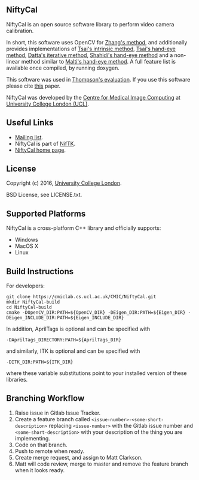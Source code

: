NiftyCal
---------

NiftyCal is an open source software library to perform video camera calibration.

In short, this software uses OpenCV for [Zhang's method][Zhang2000], and additionally provides implementations
of [Tsai's intrinsic method][Tsai87], [Tsai's hand-eye method][Tsai89], [Datta's iterative method][Datta],
[Shahidi's hand-eye method][Shahidi] and a non-linear method similar to [Malti's hand-eye method][Malti].
A full feature list is available once compiled, by running doxygen.

This software was used in [Thompson's evaluation][citation]. If you use this software please cite [this][citation] paper.

NiftyCal was developed by the [Centre for Medical Image Computing][cmic] at [University College London (UCL)][ucl].

Useful Links
------------------

 - [Mailing list][mailinglist].
 - NiftyCal is part of [NifTK][niftk].
 - [NiftyCal home page][NiftyCalHome].

License
-----------

Copyright (c) 2016, [University College London][ucl].

BSD License, see LICENSE.txt.

Supported Platforms
-----------------------------

NiftyCal is a cross-platform C++ library and officially supports:

 - Windows
 - MacOS X
 - Linux


Build Instructions
-----------------------------

For developers:

```
git clone https://cmiclab.cs.ucl.ac.uk/CMIC/NiftyCal.git
mkdir NiftyCal-build
cd NiftyCal-build
cmake -DOpenCV_DIR:PATH=${OpenCV_DIR} -DEigen_DIR:PATH=${Eigen_DIR} -DEigen_INCLUDE_DIR:PATH=${Eigen_INCLUDE_DIR}
```
In addition, AprilTags is optional and can be specified with
```
-DAprilTags_DIRECTORY:PATH=${AprilTags_DIR}
```
and similarly, ITK is optional and can be specified with
```
-DITK_DIR:PATH=${ITK_DIR}
```

where these variable substitutions point to your installed version of these libraries.


Branching Workflow
------------------

 1. Raise issue in Gitlab Issue Tracker.
 2. Create a feature branch called ```<issue-number>-<some-short-description>```
    replacing ```<issue-number>``` with the Gitlab issue number
    and ```<some-short-description>``` with your description of the thing you are implementing.
 3. Code on that branch.
 4. Push to remote when ready.
 5. Create merge request, and assign to Matt Clarkson.
 6. Matt will code review, merge to master and remove the feature branch when it looks ready.

[cmic]: http://cmic.cs.ucl.ac.uk
[ucl]: http://www.ucl.ac.uk
[mailinglist]: https://www.mailinglists.ucl.ac.uk/mailman/listinfo/niftk-users
[citation]: https://doi.org/10.1117/12.2253717
[niftk]: http://www.niftk.org
[NiftyCalHome]: https://cmiclab.cs.ucl.ac.uk/CMIC/NiftyCal
[April]: http://github.com/NifTK/apriltags
[Datta]: http://dx.doi.org/10.1109/ICCVW.2009.5457474
[Shahidi]: http://dx.doi.org/10.1109/TMI.2002.806597
[Tsai89]: http://dx.doi.org/10.1109/70.34770
[Malti]: http://dx.doi.org/10.1002/rcs.1478
[Tsai87]: http://ieeexplore.ieee.org/document/1087109
[Zhang2000]: http://dx.doi.org/10.1109/34.888718
